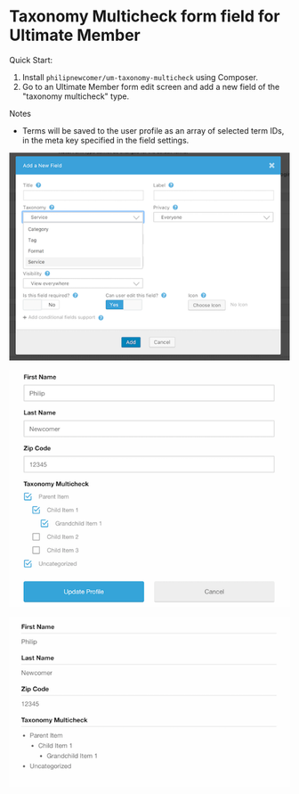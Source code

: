 # Taxonomy Multicheck form field for Ultimate Member

Quick Start:
 1. Install `philipnewcomer/um-taxonomy-multicheck` using Composer.
 2. Go to an Ultimate Member form edit screen and add a new field of the "taxonomy multicheck" type.

Notes
 * Terms will be saved to the user profile as an array of selected term IDs, in the meta key specified in the field settings.

![Add New Field screenshot](https://raw.githubusercontent.com/philipnewcomer/um-taxonomy-multicheck/screenshots/screenshot-add-new-field.png)

![Add New Field screenshot](https://raw.githubusercontent.com/philipnewcomer/um-taxonomy-multicheck/screenshots/screenshot-profile-edit.png)

![Add New Field screenshot](https://raw.githubusercontent.com/philipnewcomer/um-taxonomy-multicheck/screenshots/screenshot-profile-view.png)
